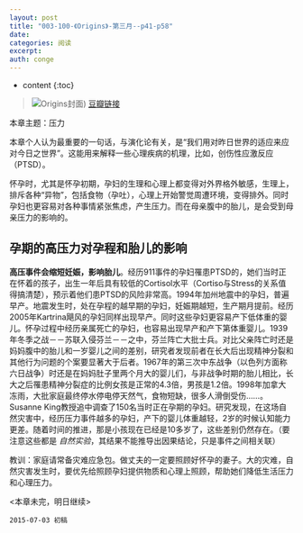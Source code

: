 ```yaml
---
layout: post
title: "003-100-《Origins》-第三月--p41-p58"
date:
categories: 阅读
excerpt:
auth: conge
---
```

* content
{:toc}

> ![Origins封面](/assets/images/阅读/118382-2d4776dafbd75c36.jpg))
> [豆瓣链接](http://book.douban.com/subject/6566550/)

本章主题：压力

本章个人认为最重要的一句话，与演化论有关，是“我们用对昨日世界的适应来应对今日之世界”。这能用来解释一些心理疾病的机理，比如，创伤性应激反应（PTSD）。

怀孕时，尤其是怀孕初期，孕妇的生理和心理上都变得对外界格外敏感，生理上，排斥各种“异物”，包括食物（孕吐），心理上开始警觉周遭环境，变得排外。同时孕妇也更容易对各种事情紧张焦虑，产生压力。而在母亲腹中的胎儿，是会受到母亲压力的影响的。

## 孕期的高压力对孕程和胎儿的影响

**高压事件会缩短妊娠，影响胎儿**。经历911事件的孕妇罹患PTSD的，她们当时正在怀着的孩子，出生一年后具有较低的Cortisol水平（Cortiso与Stress的关系值得搞清楚），预示着他们患PTSD的风险非常高。1994年加州地震中的孕妇，普遍早产。地震发生时，处在孕程的越早期的孕妇，妊娠期越短，生产期月提前。经历2005年Kartrina飓风的孕妇同样出现早产。同时这些孕妇更容易产下低体重的婴儿。怀孕过程中经历亲属死亡的孕妇，也容易出现早产和产下第体重婴儿。1939年冬季之战－－苏联入侵芬兰－－之中，芬兰阵亡大批士兵。对比父亲阵亡时还是妈妈腹中的胎儿和一岁婴儿之间的差别，研究者发现前者在长大后出现精神分裂和其他行为问题的个案要显著大于后者。1967年的第三次中东战争（以色列方面称六日战争）时还是在妈妈肚子里两个月大的婴儿们，与非战争时期的胎儿相比，长大之后罹患精神分裂症的比例女孩是正常的4.3倍，男孩是1.2倍。1998年加拿大冻雨，大批家庭最终停水停电停天然气，食物短缺，很多人滑倒受伤……。Susanne King教授追中调查了150名当时正在孕期的孕妇。研究发现，在这场自然灾害中，经历压力事件越多的孕妇，产下的婴儿体重越轻，2岁的时候认知能力更差。随着时间的推进，那是小孩现在已经是10多岁了，这些差别仍然存在。（要注意这些都是 *自然实验*，其结果不能推导出因果结论，只是事件之间相关联）

教训：家庭请常备灾难应急包。做丈夫的一定要照顾好怀孕的妻子。大的灾难，自然灾害发生时，要优先给照顾孕妇提供物质和心理上照顾，帮助她们降低生活压力和心理压力。

<本章未完，明日继续>

```
2015-07-03 初稿
```
